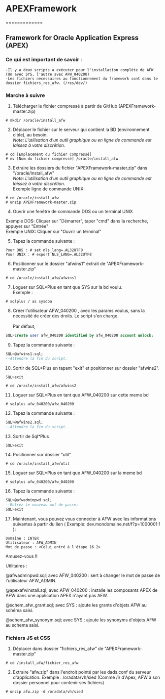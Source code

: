 # APEXFramework
=============

## Framework for Oracle Application Express (APEX)

### Ce qui est important de savoir :
	-Il y a deux scripts a exécuter pour l'installation complète de AFW (Un avec SYS, l'autre avec AFW_040200)
	-Les fichiers nécessaires au fonctionnement du framework sont dans le dossier fichiers_res_afw. (/res/dev/)
	
### Marche à suivre
	
1. Télécharger le fichier compressé à partir de GitHub (APEXFramework-master.zip)
```
# mkdir /oracle/install_afw
```

2. Déplacer le fichier sur le serveur qui contient la BD (environnement cible), au besoin.
<br /> _Note: L'utilisation d'un outil graphique ou en ligne de commande est laissez à votre discrétion._
```
# cd [Emplacement du fichier compressé]
# mv [Nom du fichier compressé] /oracle/install_afw
```

3. Extraire les dossiers du fichier "APEXFramework-master.zip" dans "/oracle/install_afw"
<br /> _Note: L'utilisation d'un outil graphique ou en ligne de commande est laissez à votre discrétion._
<br />Exemple ligne de commande UNIX: 
```
# cd /oracle/install_afw
# unzip APEXFramework-master.zip
```

4. Ouvrir une fenêtre de commande DOS ou un terminal UNIX
<p> Exemple DOS: Cliquer sur "Démarrer", taper "cmd" dans la recherche, appuyer sur "Entrée" <br /> 
    Exemple UNIX: Cliquer sur "Ouvrir un terminal" </p>

5. Tapez la commande suivante : 
```
Pour DOS : # set nls_lang=.AL32UTF8
Pour UNIX : # export NLS_LANG=.AL32UTF8
```

6. Positionner sur le dossier "afwins1" extrait de "APEXFramework-master.zip"
```
# cd /oracle/install_afw/afwins1
```

7. Loguer sur SQL*Plus en tant que SYS sur la bd voulu. <br />
Exemple : 
```
# sqlplus / as sysdba
```

8. Créer l'utilisateur AFW_040200 , avec les params voulus, sans la nécessité de créer des droits. Le script s'en charge.  
<br />Par défaut,
```SQL
SQL>create user afw_040200 identified by afw_040200 account unlock;
```

9. Tapez la commande suivante :	
```SQL
SQL>@afwins1.sql;
--Attendre la fin du script.
```

10. Sortir de SQL*Plus en tapant "exit" et positionner sur dossier "afwins2".
```SQL
SQL>exit
```
```
# cd /oracle/install_afw/afwins2
```

11. Loguer sur SQL*Plus en tant que AFW_040200 sur cette meme bd
```
# sqlplus afw_040200/afw_040200
```

12. Tapez la commande suivante :
```SQL
SQL>@afwins2.sql;
--Attendre la fin du script.
```

13. Sortir de Sql*Plus
```
SQL>exit
```

14. Positionner sur dossier "util"
```
# cd /oracle/install_afw/util
```

15. Loguer sur SQL*Plus en tant que AFW_040200 sur la meme bd
```
# sqlplus afw_040200/afw_040200
```

16. Tapez la commande suivante :
```SQL
SQL>@afwadminpwd.sql;
--Entrez le nouveau mot de passe;
SQL>exit
```

17. Maintenant, vous pouvez vous connecter à AFW avec les informations suivantes à partir du lien ( Exemple: dev.mondomaine.net/f?p=1000001:1 ):
```
Domaine : INTER
Utilisateur : AFW_ADMIN
Mot de passe : <Celui entré à l'étape 16.2>
```
		
Amusez-vous !!
	
Utilitaires :
<p>@afwadminpwd.sql; avec AFW_040200 : sert à changer le mot de passe de l'utilisateur AFW_ADMIN.</p>
<p>@apexafwinstall.sql; avec AFW_040200 : installe les composants APEX de AFW dans une application APEX n'ayant pas AFW.</p>
<p>@schem_afw_grant.sql; avec SYS : ajoute les grants d'objets AFW au schéma saisi.</p>
<p>@schem_afw_synonym.sql; avec SYS : ajoute les synonyms d'objets AFW au schema saisi.</p>

### Fichiers JS et CSS
	
1. Déplacer dans dossier "fichiers_res_afw" de "APEXFramework-master.zip"
```
# cd /install_afw/fichier_res_afw
```

2. Extraire "afw.zip" dans l'endroit pointé par les dads.conf du serveur d'application.  Exemple : /oradata/vh/sied (Comme /i/ d'Apex, AFW à son dossier personnel pour contenir ses fichiers)
```
# unzip afw.zip -d /oradata/vh/sied
```

